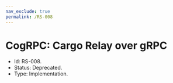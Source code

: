 ```yaml
---
nav_exclude: true
permalink: /RS-008
---
```

# CogRPC: Cargo Relay over gRPC

- Id: RS-008.
- Status: Deprecated.
- Type: Implementation.
